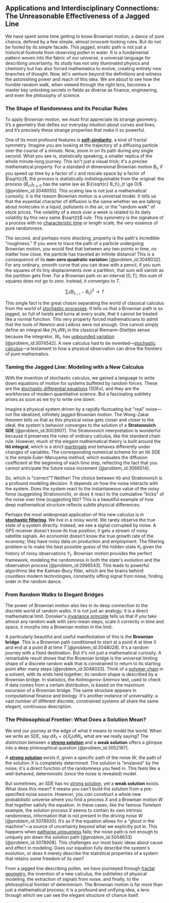 ## Applications and Interdisciplinary Connections: The Unreasonable Effectiveness of a Jagged Line

We have spent some time getting to know Brownian motion, a dance of pure chance, defined by a few simple, almost innocent-looking rules. But do not be fooled by its simple facade. This jagged, erratic path is not just a historical footnote from observing pollen in water. It is a fundamental pattern woven into the fabric of our universe, a universal language for describing uncertainty. Its study has not only illuminated physics and chemistry but has also forced mathematics to evolve, creating entirely new branches of thought. Now, let's venture beyond the definitions and witness the astonishing power and reach of this idea. We are about to see how the humble random walk, when viewed through the right lens, becomes a master key unlocking secrets in fields as diverse as finance, engineering, and even the philosophy of science.

### The Shape of Randomness and its Peculiar Rules

To apply Brownian motion, we must first appreciate its strange geometry. It’s a geometry that defies our everyday intuition about curves and lines, and it’s precisely these strange properties that make it so powerful.

One of its most profound features is **[self-similarity](@article_id:144458)**, a kind of fractal symmetry. Imagine you are looking at the trajectory of a diffusing particle over the course of a minute. Now, zoom in on its path during any single second. What you see is, statistically speaking, a smaller replica of the whole minute-long journey. This isn't just a visual trick; it's a precise mathematical property. For a standard $d$-dimensional Brownian motion $B_t$, if you speed up time by a factor of $c$ and rescale space by a factor of $\sqrt{c}$, the process is statistically indistinguishable from the original: the process $\{B_{ct}\}_{t \ge 0}$ has the same law as $\{\sqrt{c} B_t\}_{t \ge 0}$ [@problem_id:3048055]. This scaling law is not just a mathematical curiosity; it is the reason Brownian motion is a universal model. It tells us that the essential character of diffusion is the same whether we are talking about molecules in a liquid, pollutants in the air, or the "random walk" of stock prices. The volatility of a stock over a week is related to its daily volatility by this very same $\sqrt{t}$ rule. This symmetry is the signature of a process with no [characteristic time](@article_id:172978) or length scale, the very essence of pure randomness.

The second, and perhaps more shocking, property is the path's incredible "roughness." If you were to trace the path of a particle undergoing Brownian motion, you would find that between any two points in time, no matter how close, the particle has traveled an infinite distance! This is a consequence of its **non-zero quadratic variation** [@problem_id:3048032]. For any ordinary, smooth curve that you can draw with a pencil, if you sum the squares of its tiny displacements over a partition, that sum will vanish as the partition gets finer. For a Brownian path on an interval $[0, T]$, this sum of squares does not go to zero. Instead, it converges to $T$.

$$
\sum_{i} (B_{t_{i+1}} - B_{t_i})^2 \to T
$$

This single fact is the great chasm separating the world of classical calculus from the world of [stochastic processes](@article_id:141072). It tells us that a Brownian path is so jagged, so full of twists and turns at every scale, that it cannot be treated like a normal function. This very property forced mathematicians to admit that the tools of Newton and Leibniz were not enough. One cannot simply define an integral like $\int H_t \, dW_t$ in the classical Riemann-Stieltjes sense because the integrator, $W_t$, has [unbounded variation](@article_id:198022) [@problem_id:3074542]. A new calculus had to be invented—[stochastic calculus](@article_id:143370)—a testament to how a physical observation can drive the frontiers of pure mathematics.

### Taming the Jagged Line: Modeling with a New Calculus

With the invention of stochastic calculus, we gained a language to write down equations of motion for systems buffeted by random forces. These are the [stochastic differential equations](@article_id:146124) (SDEs), and they are the workhorses of modern quantitative science. But a fascinating subtlety arises as soon as we try to write one down.

Imagine a physical system driven by a rapidly fluctuating but "real" noise—not the idealized, infinitely jagged Brownian motion. The Wong-Zakai theorem tells us that as this physical noise gets closer and closer to the ideal, the system's behavior converges to the solution of a **Stratonovich SDE** [@problem_id:3003907]. The Stratonovich interpretation is wonderful because it preserves the rules of ordinary calculus, like the standard chain rule. However, much of the elegant mathematical theory is built around the **Itô integral**, which is a strict [martingale](@article_id:145542) and behaves differently under changes of variables. The corresponding numerical scheme for an Itô SDE is the simple Euler-Maruyama method, which evaluates the diffusion coefficient at the beginning of each time step, reflecting the fact that you cannot anticipate the future noise increment [@problem_id:3066514].

So, which is "correct"? Neither! The choice between Itô and Stratonovich is a profound modeling decision. It depends on how the noise interacts with the system. Does the system react to the instantaneous value of the noisy force (suggesting Stratonovich), or does it react to the cumulative "kicks" of the noise over time (suggesting Itô)? This is a beautiful example of how deep mathematical structure reflects subtle physical differences.

Perhaps the most widespread application of this new calculus is in **[stochastic filtering](@article_id:191471)**. We live in a noisy world. We rarely observe the true state of a system directly. Instead, we see a signal corrupted by noise. A GPS receiver doesn't know its true position; it gets a stream of noisy satellite signals. An economist doesn't know the true growth rate of the economy; they have noisy data on production and employment. The filtering problem is to make the best possible guess of the hidden state $X_t$ given the history of noisy observations $Y_t$. Brownian motion provides the perfect framework, modeling the randomness in both the state's evolution and the observation process [@problem_id:2996543]. This leads to powerful algorithms like the Kalman-Bucy filter, which are the brains behind countless modern technologies, constantly sifting signal from noise, finding order in the random dance.

### From Random Walks to Elegant Bridges

The power of Brownian motion also lies in its deep connection to the discrete world of random walks. It is not just an analogy; it is a direct mathematical limit. Donsker's [invariance principle](@article_id:169681) tells us that if you take almost any random walk with zero-mean steps, scale it correctly in time and space, it morphs into a Brownian motion in the limit.

A particularly beautiful and useful manifestation of this is the **Brownian bridge**. This is a Brownian path conditioned to start at a point $A$ at time $0$ and end at a point $B$ at time $T$ [@problem_id:3048029]. It's a random journey with a fixed destination. But it's not just a mathematical curiosity. A remarkable result shows that the Brownian bridge is the universal limiting shape of a discrete random walk that is constrained to return to its starting point after many steps [@problem_id:3048033]. Think of a [polymer chain](@article_id:200881) in a solvent, with its ends held together; its random shape is described by a Brownian bridge. In statistics, the Kolmogorov-Smirnov test, used to check if data comes from a certain distribution, is based on the maximum excursion of a Brownian bridge. The same structure appears in computational finance and biology. It's another instance of universality: a vast number of different discrete, constrained systems all share the same elegant, continuous description.

### The Philosophical Frontier: What Does a Solution Mean?

We end our journey at the edge of what it means to model the world. When we write an SDE, say $dX_t = \sigma(X_t) dW_t$, what are we really saying? The distinction between a **[strong solution](@article_id:197850)** and a **weak solution** offers a glimpse into a deep philosophical question [@problem_id:3052167].

A **[strong solution](@article_id:197850)** exists if, given a specific path of the noise $W$, the path of the solution $X$ is completely determined. The solution is "enslaved" by the noise; it's a direct function of the randomness you feed in. This feels like a well-behaved, deterministic (once the noise is revealed) model.

But sometimes, an SDE has no [strong solution](@article_id:197850), yet a **weak solution** exists. What does this mean? It means you can't build the solution from a pre-specified noise source. However, you *can* construct a whole new probabilistic universe where you find a process $X$ and a Brownian motion $W$ that together satisfy the equation. In these cases, like the famous Tsirelson example, the solution process $X$ seems to contain its own intrinsic randomness, information that is not present in the driving noise $W$ [@problem_id:3078920]. It’s as if the equation allows for a "ghost in the machine"—a source of uncertainty beyond what we explicitly put in. This happens when [pathwise uniqueness](@article_id:267275) fails; the noise path is not enough to uniquely pin down the solution path [@problem_id:3004633] [@problem_id:3078908]. This challenges our most basic ideas about cause and effect in modeling. Does our equation fully describe the system's evolution, or does it merely describe the statistical properties of a system that retains some freedom of its own?

From a jagged line describing pollen, we have journeyed through [fractal geometry](@article_id:143650), the invention of a new calculus, the subtleties of physical modeling, the extraction of signals from noise, and finally, to the philosophical frontier of determinism. The Brownian motion is far more than just a mathematical process; it is a profound and unifying idea, a lens through which we can see the elegant structure of chance itself.